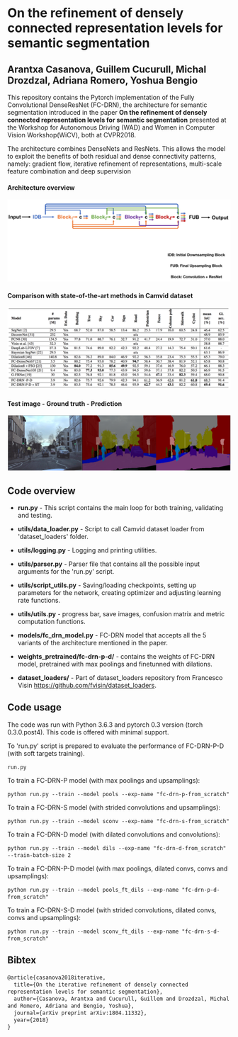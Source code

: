 # On the refinement of densely connected representation levels for semantic segmentation
## Arantxa Casanova, Guillem Cucurull, Michal Drozdzal, Adriana Romero, Yoshua Bengio

This repository contains the Pytorch implementation of the Fully Convolutional DenseResNet (FC-DRN), the architecture for semantic segmentation introduced in the paper **On the refinement of densely connected representation levels for semantic segmentation** presented at the Workshop for Autonomous Driving (WAD) and Women in Computer Vision Workshop(WiCV), both at CVPR2018.

The architecture combines DenseNets and ResNets. This allows the model to exploit the benefits of both residual and dense connectivity patterns, namely: gradient flow, iterative refinement of representations, multi-scale feature combination and deep supervision

#### Architecture overview
![Alt text](images/model.png?raw=true "Architecture overview")


#### Comparison with state-of-the-art methods in Camvid dataset
![Alt text](images/results.png?raw=true "Comparison with state-of-the-art methods in Camvid dataset")

#### Test image - Ground truth - Prediction
![Alt text](images/sample_image.png?raw=true "Test image - Ground truth - Prediction")


## Code overview

- **run.py** - This script contains the main loop for both training, validating and testing. 
- **utils/data_loader.py** - Script to call Camvid dataset loader from 'dataset_loaders' folder.
- **utils/logging.py** - Logging and printing utilities.
- **utils/parser.py** - Parser file that contains all the possible input arguments for the 'run.py' script.
- **utils/script_utils.py** - Saving/loading checkpoints, setting up parameters for the network, creating optimizer and adjusting learning rate functions.
- **utils/utils.py** - progress bar, save images, confusion matrix and metric computation functions.

- **models/fc_drn_model.py** - FC-DRN model that accepts all the 5 variants of the architecture mentioned in the paper.
- **weights_pretrained/fc-drn-p-d/** - contains the weights of FC-DRN model, pretrained with max poolings and finetunned with dilations.
- **dataset_loaders/** - Part of dataset_loaders repository from Francesco Visin https://github.com/fvisin/dataset_loaders.


## Code usage
The code was run with Python 3.6.3 and pytorch 0.3 version (torch 0.3.0.post4).
This code is offered with minimal support.

To 'run.py' script is prepared to evaluate the performance of FC-DRN-P-D (with soft targets training).

``` 
run.py
``` 


To train a FC-DRN-P model (with max poolings and upsamplings):
```
python run.py --train --model pools --exp-name "fc-drn-p-from_scratch"
```

To train a FC-DRN-S model (with strided convolutions and upsamplings):
```
python run.py --train --model sconv --exp-name "fc-drn-s-from_scratch"
```

To train a FC-DRN-D model (with dilated convolutions and convolutions):
```
python run.py --train --model dils --exp-name "fc-drn-d-from_scratch"  --train-batch-size 2
```

To train a FC-DRN-P-D model (with max poolings, dilated convs, convs and upsamplings):
```
python run.py --train --model pools_ft_dils --exp-name "fc-drn-p-d-from_scratch"
```

To train a FC-DRN-S-D model (with strided convolutions, dilated convs, convs and upsamplings):
```
python run.py --train --model sconv_ft_dils --exp-name "fc-drn-s-d-from_scratch"
```

## Bibtex 
```
@article{casanova2018iterative,
  title={On the iterative refinement of densely connected representation levels for semantic segmentation},
  author={Casanova, Arantxa and Cucurull, Guillem and Drozdzal, Michal and Romero, Adriana and Bengio, Yoshua},
  journal={arXiv preprint arXiv:1804.11332},
  year={2018}
}
```
